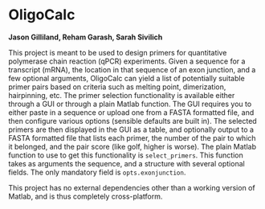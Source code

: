 # OligoCalc

**Jason Gilliland, Reham Garash, Sarah Sivilich**

This project is meant to be used to design primers for quantitative
polymerase chain reaction (qPCR) experiments.
Given a sequence for a transcript (mRNA), the location in that sequence
of an exon junction, and a few optional arguments, OligoCalc can yield a
list of potentially suitable primer pairs based on criteria such as melting
point, dimerization, hairpinning, etc.
The primer selection functionality is available either through a GUI or
through a plain Matlab function.
The GUI requires you to either paste in a sequence or upload one from a
FASTA formatted file, and then configure various options (sensible defaults
are built in).
The selected primers are then displayed in the GUI as a table, and
optionally output to a FASTA formatted file that lists each primer, the
number of the pair to which it belonged, and the pair score (like golf,
higher is worse).
The plain Matlab function to use to get this functionality is
``select_primers``.
This function takes as arguments the sequence, and a structure with several
optional fields.
The only mandatory field is ``opts.exonjunction``.

This project has no external dependencies other than a working version of
Matlab, and is thus completely cross-platform.
